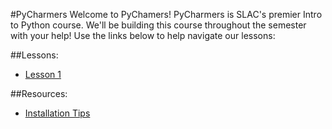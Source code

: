 #PyCharmers
Welcome to PyChamers! PyCharmers is SLAC's premier Intro to Python course. We'll be building this course throughout the semester with your help!
Use the links below to help navigate our lessons:

##Lessons:

* [Lesson 1](./lesson1/README.md)


##Resources:
* [Installation Tips](./installations.md)

